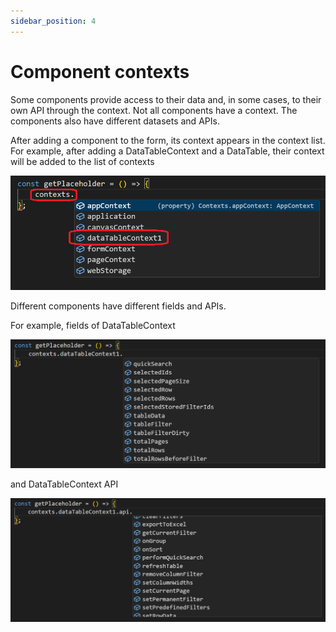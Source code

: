 ```yaml
---
sidebar_position: 4
---
```

# Component contexts

Some components provide access to their data and, in some cases, to their own API through the context. Not all components have a context. The components also have different datasets and APIs.

After adding a component to the form, its context appears in the context list. For example, after adding a DataTableContext and a DataTable, their context will be added to the list of contexts

![1742843692232](images/component-context/1742843692232.png)

Different components have different fields and APIs.

For example, fields of DataTableContext

![1742843897249](images/component-context/1742843897249.png)

and DataTableContext API

![1742843949550](images/component-context/1742843949550.png)
